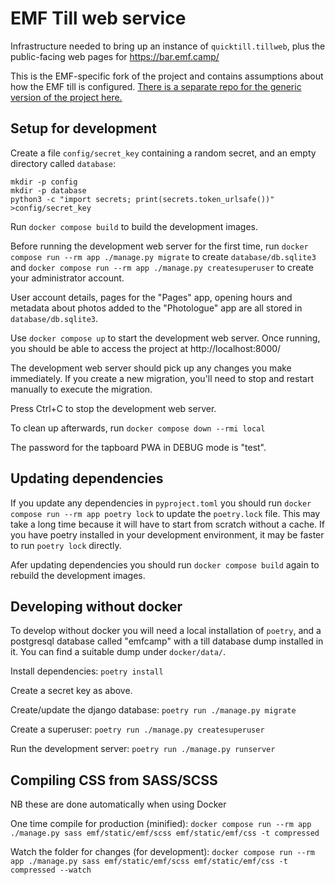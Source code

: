 EMF Till web service
====================

Infrastructure needed to bring up an instance of `quicktill.tillweb`,
plus the public-facing web pages for https://bar.emf.camp/

This is the EMF-specific fork of the project and contains assumptions
about how the EMF till is configured. [There is a separate repo for the generic version of the project here.](https://github.com/sde1000/quicktill-tillweb)

Setup for development
---------------------

Create a file `config/secret_key` containing a random secret, and an
empty directory called `database`:

```
mkdir -p config
mkdir -p database
python3 -c "import secrets; print(secrets.token_urlsafe())" >config/secret_key
```

Run `docker compose build` to build the development images.

Before running the development web server for the first time, run
`docker compose run --rm app ./manage.py migrate` to create
`database/db.sqlite3` and `docker compose run --rm app ./manage.py
createsuperuser` to create your administrator account.

User account details, pages for the "Pages" app, opening hours and
metadata about photos added to the "Photologue" app are all stored in
`database/db.sqlite3`.

Use `docker compose up` to start the development web server. Once
running, you should be able to access the project at
http://localhost:8000/

The development web server should pick up any changes you make
immediately. If you create a new migration, you'll need to stop and
restart manually to execute the migration.

Press Ctrl+C to stop the development web server.

To clean up afterwards, run `docker compose down --rmi local`

The password for the tapboard PWA in DEBUG mode is "test".

Updating dependencies
---------------------

If you update any dependencies in `pyproject.toml` you should run
`docker compose run --rm app poetry lock` to update the `poetry.lock`
file. This may take a long time because it will have to start from
scratch without a cache. If you have poetry installed in your
development environment, it may be faster to run `poetry lock`
directly.

Afer updating dependencies you should run `docker compose build` again
to rebuild the development images.

Developing without docker
-------------------------

To develop without docker you will need a local installation of
`poetry`, and a postgresql database called "emfcamp" with a till
database dump installed in it. You can find a suitable dump under
`docker/data/`.

Install dependencies: `poetry install`

Create a secret key as above.

Create/update the django database: `poetry run ./manage.py migrate`

Create a superuser: `poetry run ./manage.py createsuperuser`

Run the development server: `poetry run ./manage.py runserver`

Compiling CSS from SASS/SCSS
----------------------------

NB these are done automatically when using Docker

One time compile for production (minified):
```docker compose run --rm app ./manage.py sass emf/static/emf/scss emf/static/emf/css -t compressed```

Watch the folder for changes (for development):
```docker compose run --rm app ./manage.py sass emf/static/emf/scss emf/static/emf/css -t compressed --watch```
